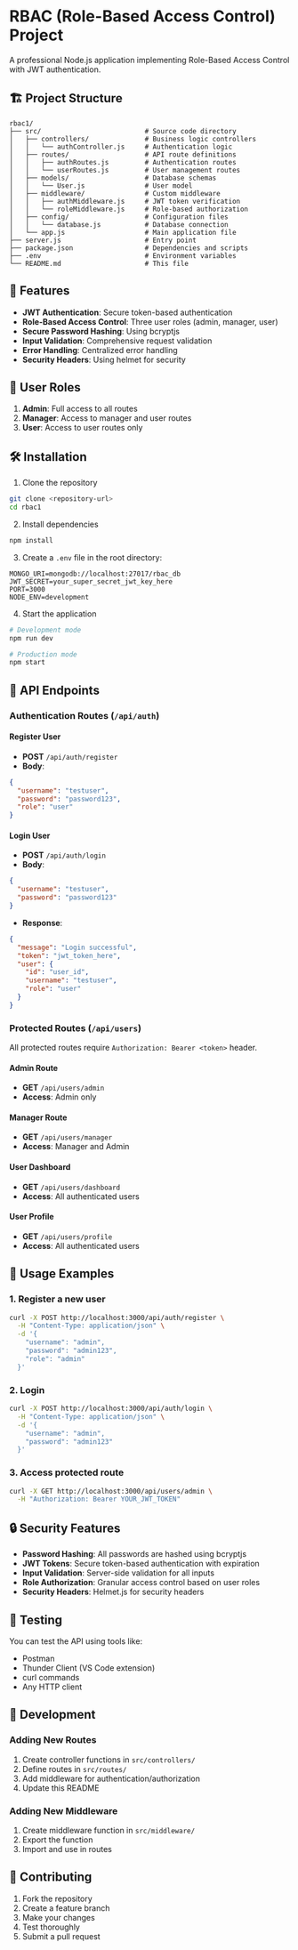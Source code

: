 # RBAC (Role-Based Access Control) Project

A professional Node.js application implementing Role-Based Access Control with JWT authentication.

## 🏗️ Project Structure

```
rbac1/
├── src/                          # Source code directory
│   ├── controllers/              # Business logic controllers
│   │   └── authController.js     # Authentication logic
│   ├── routes/                   # API route definitions
│   │   ├── authRoutes.js         # Authentication routes
│   │   └── userRoutes.js         # User management routes
│   ├── models/                   # Database schemas
│   │   └── User.js               # User model
│   ├── middleware/               # Custom middleware
│   │   ├── authMiddleware.js     # JWT token verification
│   │   └── roleMiddleware.js     # Role-based authorization
│   ├── config/                   # Configuration files
│   │   └── database.js           # Database connection
│   └── app.js                    # Main application file
├── server.js                     # Entry point
├── package.json                  # Dependencies and scripts
├── .env                          # Environment variables
└── README.md                     # This file
```

## 🚀 Features

- **JWT Authentication**: Secure token-based authentication
- **Role-Based Access Control**: Three user roles (admin, manager, user)
- **Secure Password Hashing**: Using bcryptjs
- **Input Validation**: Comprehensive request validation
- **Error Handling**: Centralized error handling
- **Security Headers**: Using helmet for security


## 👥 User Roles

1. **Admin**: Full access to all routes
2. **Manager**: Access to manager and user routes
3. **User**: Access to user routes only

## 🛠️ Installation

1. Clone the repository
```bash
git clone <repository-url>
cd rbac1
```

2. Install dependencies
```bash
npm install
```

3. Create a `.env` file in the root directory:
```env
MONGO_URI=mongodb://localhost:27017/rbac_db
JWT_SECRET=your_super_secret_jwt_key_here
PORT=3000
NODE_ENV=development
```

4. Start the application
```bash
# Development mode
npm run dev

# Production mode
npm start
```

## 📡 API Endpoints

### Authentication Routes (`/api/auth`)

#### Register User
- **POST** `/api/auth/register`
- **Body**: 
```json
{
  "username": "testuser",
  "password": "password123",
  "role": "user"
}
```

#### Login User
- **POST** `/api/auth/login`
- **Body**:
```json
{
  "username": "testuser",
  "password": "password123"
}
```
- **Response**:
```json
{
  "message": "Login successful",
  "token": "jwt_token_here",
  "user": {
    "id": "user_id",
    "username": "testuser",
    "role": "user"
  }
}
```

### Protected Routes (`/api/users`)

All protected routes require `Authorization: Bearer <token>` header.

#### Admin Route
- **GET** `/api/users/admin`
- **Access**: Admin only

#### Manager Route
- **GET** `/api/users/manager`
- **Access**: Manager and Admin

#### User Dashboard
- **GET** `/api/users/dashboard`
- **Access**: All authenticated users

#### User Profile
- **GET** `/api/users/profile`
- **Access**: All authenticated users

## 🔧 Usage Examples

### 1. Register a new user
```bash
curl -X POST http://localhost:3000/api/auth/register \
  -H "Content-Type: application/json" \
  -d '{
    "username": "admin",
    "password": "admin123",
    "role": "admin"
  }'
```

### 2. Login
```bash
curl -X POST http://localhost:3000/api/auth/login \
  -H "Content-Type: application/json" \
  -d '{
    "username": "admin",
    "password": "admin123"
  }'
```

### 3. Access protected route
```bash
curl -X GET http://localhost:3000/api/users/admin \
  -H "Authorization: Bearer YOUR_JWT_TOKEN"
```

## 🔒 Security Features

- **Password Hashing**: All passwords are hashed using bcryptjs
- **JWT Tokens**: Secure token-based authentication with expiration
- **Input Validation**: Server-side validation for all inputs
- **Role Authorization**: Granular access control based on user roles
- **Security Headers**: Helmet.js for security headers


## 🧪 Testing

You can test the API using tools like:
- Postman
- Thunder Client (VS Code extension)
- curl commands
- Any HTTP client

## 📝 Development

### Adding New Routes
1. Create controller functions in `src/controllers/`
2. Define routes in `src/routes/`
3. Add middleware for authentication/authorization
4. Update this README

### Adding New Middleware
1. Create middleware function in `src/middleware/`
2. Export the function
3. Import and use in routes

## 🤝 Contributing

1. Fork the repository
2. Create a feature branch
3. Make your changes
4. Test thoroughly
5. Submit a pull request

